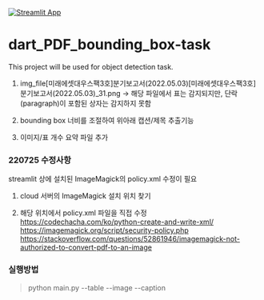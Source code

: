 [![Streamlit App](https://static.streamlit.io/badges/streamlit_badge_black_white.svg)](https://share.streamlit.io/sjskoko/dart_pdf_bounding_box-task/main/pdf_bbox_app.py)

# dart_PDF_bounding_box-task
This project will be used for object detection task. 

1. img_file\[미래에셋대우스팩3호]분기보고서(2022.05.03)\[미래에셋대우스팩3호]분기보고서(2022.05.03)_31.png -> 해당 파일에서 표는 감지되지만, 단락(paragraph)이 포함된 상자는 감지하지 못함

2. bounding box 너비를 조절하여 위아래 캡션/제목 추출기능

3. 이미지/표 개수 요약 파일 추가

### 220725 수정사항
streamlit 상에 설치된 ImageMagick의 policy.xml 수정이 필요

1. cloud 서버의 ImageMagick 설치 위치 찾기

2. 해당 위치에서 policy.xml 파일을 직접 수정
https://codechacha.com/ko/python-create-and-write-xml/
https://imagemagick.org/script/security-policy.php
https://stackoverflow.com/questions/52861946/imagemagick-not-authorized-to-convert-pdf-to-an-image

### 실행방법

> python main.py --table --image --caption

